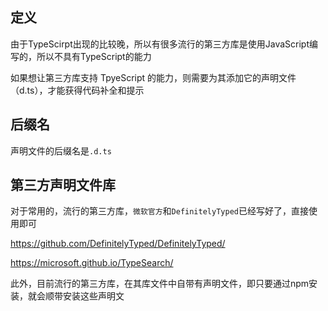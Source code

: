 ## 定义

由于TypeScirpt出现的比较晚，所以有很多流行的第三方库是使用JavaScript编写的，所以不具有TypeScript的能力

如果想让第三方库支持 TpyeScript 的能力，则需要为其添加它的声明文件（d.ts），才能获得代码补全和提示



## 后缀名

声明文件的后缀名是`.d.ts`



## 第三方声明文件库

对于常用的，流行的第三方库，`微软官方`和`DefinitelyTyped`已经写好了，直接使用即可

https://github.com/DefinitelyTyped/DefinitelyTyped/

https://microsoft.github.io/TypeSearch/

此外，目前流行的第三方库，在其库文件中自带有声明文件，即只要通过npm安装，就会顺带安装这些声明文